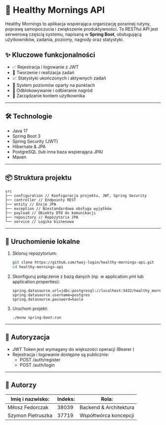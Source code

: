 # 🌅 Healthy Mornings API

Healthy Mornings to aplikacja wspierająca organizację porannej rutyny, poprawę samopoczucia i zwiększenie produktywności. To RESTful API jest serwerową częścią systemu, napisaną w **Spring Boot**, obsługującą użytkowników, zadania, poziomy, nagrody oraz statystyki.

## ✨ Kluczowe funkcjonalności

- ✅ Rejestracja i logowanie z JWT
- 📝 Tworzenie i realizacja zadań
- 📈 Statystyki ukończonych i aktywnych zadań
- 🧠 System poziomów oparty na punktach
- 🎁 Odblokowywanie i odbieranie nagród
- 👤 Zarządzanie kontem użytkownika

---

## 🛠️ Technologie

- Java 17
- Spring Boot 3
- Spring Security (JWT)
- Hibernate & JPA
- PostgreSQL (lub inna baza wspierająca JPA)
- Maven

---

## 📦 Struktura projektu
```
src
├── configuration // Konfiguracja projektu, JWT, Spring Security
├── controller // Endpointy REST
├── entity // Encje JPA
├── exception // Niestandardowa obsługa wyjątków
├── payload // Obiekty DTO do komunikacji
├── repository // Repozytoria JPA
└── service // Logika biznesowa
```

---

## 🚀 Uruchomienie lokalne

1. Sklonuj repozytorium:
   ```bash
   git clone https://github.com/twoj-login/healthy-mornings-api.git
   cd healthy-mornings-api
   ```
2. Skonfiguruj połączenie z bazą danych (np. w application.yml lub application.properties):
   ```
   spring.datasource.url=jdbc:postgresql://localhost:5432/healthy_mornings
   spring.datasource.username=postgres
   spring.datasource.password=haslo
   ```
3. Uruchom projekt:
   ```
   ./mvnw spring-boot:run
   ```

---

## 🔐 Autoryzacja

- JWT Token jest wymagany do większości operacji (Bearer <token>)
- Rejestracja i logowanie dostępne są publicznie:
  - POST /auth/register
  - POST /auth/login

---

## 👥 Autorzy
| Imię i nazwisko:  | Indeks: | Rola:                  |
|-------------------|---------|------------------------|
| Miłosz Fedorczak  | 38039   | Backend & Architektura |
| Szymon Pietruszka | 37719   | Współtwórca koncepcji  |
